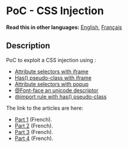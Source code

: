 # PoC - CSS Injection

__Read this in other languages:__ [English](README.md), [Français](README.fr.md)

## Description

PoC to exploit a CSS injection using :
- [Attribute selectors with iframe](https://github.com/Sharpforce/PoC-CSS-injection/tree/master/attribute-selectors-iframe)
- [Has() pseudo-class with iframe](https://github.com/Sharpforce/PoC-CSS-injection/tree/master/has-attribute-selectors-iframe)
- [Attribute selectors with popup](https://github.com/Sharpforce/PoC-CSS-injection/tree/master/attribute-selectors-popup)
- [@Font-face an unicode descriptor](https://github.com/Sharpforce/PoC-CSS-injection/tree/master/font-face-and-unicode-descriptor)
- [@import rule with has() pseudo-class](https://github.com/Sharpforce/PoC-CSS-injection/tree/master/has-attribute-selectors-import)

The link to the articles are here:
-  [Part 1](https://sharpforce.gitbook.io/cybersecurity/mon-blog/2022/novembre/les-injections-css-partie-1) (French).
-  [Part 2](https://sharpforce.gitbook.io/cybersecurity/mon-blog/2022/novembre/les-injections-css-partie-2) (French).
-  [Part 3](https://sharpforce.gitbook.io/cybersecurity/mon-blog/2022/decembre/les-injections-css-partie-3) (French).
-  [Part 4](https://sharpforce.gitbook.io/cybersecurity/mon-blog/2022/decembre/les-injections-css-partie-4) (French).